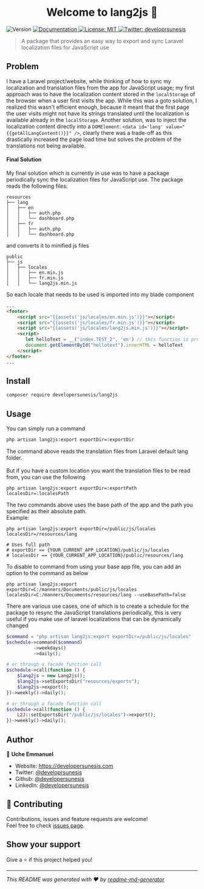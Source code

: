 <h1 align="center">Welcome to lang2js 👋</h1>
<p>
  <img alt="Version" src="https://img.shields.io/badge/version-0.0.1-blue.svg?cacheSeconds=2592000" />
  <a href="https://github.com/developersunesis/lang2js#readme" target="_blank">
    <img alt="Documentation" src="https://img.shields.io/badge/documentation-yes-brightgreen.svg" />
  </a>
  <a href="#" target="_blank">
    <img alt="License: MIT" src="https://img.shields.io/badge/License-MIT-yellow.svg" />
  </a>
  <a href="https://twitter.com/developrsunesis" target="_blank">
    <img alt="Twitter: developrsunesis" src="https://img.shields.io/twitter/follow/developrsunesis.svg?style=social" />
  </a>
</p>

> A package that provides an easy way to export and sync Laravel localization files for JavaScript use
## Problem
I have a Laravel project/website, while thinking of how to sync my localization and translation files from the app
for JavaScript usage; my first approach was to have the localization content stored in the `localStorage` of the browser 
when a user first visits the app. While this was a goto solution, I realized this wasn't efficient enough, because it meant
that the first page the user visits might not have its strings translated until the localization is available 
already in the `localStorage`. Another solution, was to inject the localization content directly into a `DOMElement`: 
`<data id='lang' value="{{getAllLangContent()}}" />`, clearly there was a trade-off as this drastically increased the page load time but solves the
problem of the translations not being available.

#### Final Solution
My final solution which is currently in use was to have a package periodically sync the localization files for JavaScript use.
The package reads the following files:
```
resources
├── lang
│   ├── en
│   │   ├── auth.php
│   │   └── dashboard.php
│   ├── fr
│   │   ├── auth.php
│   │   └── dashboard.php
```
and converts it to minified js files
```
public
├── js
│   ├── locales
│   │   ├── en.min.js
│   │   ├── fr.min.js
│   │   └── lang2js.min.js
```
So each locale that needs to be used is imported into my blade component 
```html
...
<footer>
    <script src="{{assets('js/locales/en.min.js')}}"></script>
    <script src="{{assets('js/locales/fr.min.js')}}"></script>
    <script src="{{assets('js/locales/lang2js.min.js')}}"></script>
    <script>
       let helloText = __("index.TEST_2", 'en') // this function is provided by `lang2js.min.js`
       document.getElementById("hellotext").innerHTML = helloText
    </script>
</footer>
...
```

## Install

```sh
composer require developersunesis/lang2js
```

## Usage
You can simply run a command
```sh
php artisan lang2js:export exportDir=:exportDir
```
The command above reads the translation files from Laravel default lang folder.
<br/><br/>But if you have a custom location you want the translation files to be read from, you can use the following
```shell
php artisan lang2js:export exportDir=:exportPath localesDir=:localesPath
```
The two commands above uses the base path of the app and the path you specified as their absolute path.
<br/>Example:
```shell
php artisan lang2js:export exportDir=/public/js/locales localesDir=/resources/lang

# Uses full path
# exportDir == {YOUR_CURRENT_APP_LOCATION}/public/js/locales
# localesDir == {YOUR_CURRENT_APP_LOCATION}/public/resources/lang
```
To disable to command from using your base app file, you can add an option to the command as below
```shell
php artisan lang2js:export exportDir=C:/manners/Documents/public/js/locales localesDir=C:/manners/Documents/resources/lang --useBasePath=false
```
There are various use cases, one of which is to create a schedule for the package to resync the JavaScript translations
periodically, this is very useful if you make use of laravel localizations that can be dynamically changed
```php
$command = "php artisan lang2js:export exportDir=/public/js/locales"
$schedule->command($command)
          ->weekdays()
          ->daily();

# or through a facade function call
$schedule->call(function () {
    $lang2js = new Lang2js();
    $lang2js->setExportsDir("resources/exports");
    $lang2js->export();
})->weekly()->daily();

# or through a facade function call
$schedule->call(function () {
    L2J::setExportsDir("/public/js/locales")->export();
})->weekly()->daily();
```

## Author

👤 **Uche Emmanuel**

* Website: https://developersunesis.com
* Twitter: [@developrsunesis](https://twitter.com/developrsunesis)
* Github: [@developersunesis](https://github.com/developersunesis)
* LinkedIn: [@developersunesis](https://linkedin.com/in/developersunesis)

## 🤝 Contributing

Contributions, issues and feature requests are welcome!<br />Feel free to check [issues page](https://github.com/developersunesis/lang2js/issues). 

## Show your support

Give a ⭐️ if this project helped you!

***
_This README was generated with ❤️ by [readme-md-generator](https://github.com/kefranabg/readme-md-generator)_
